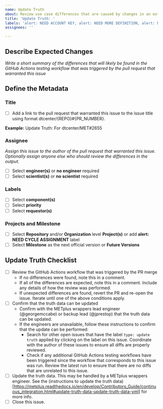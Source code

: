 ```yaml
---
name: Update Truth
about: Review use case differences that are caused by changes in an external repository and update truth dataset if necessary.
title: 'Update Truth: '
labels: 'alert: NEED ACCOUNT KEY, alert: NEED MORE DEFINITION, alert: NEED CYCLE ASSIGNMENT, type: update truth, priority: blocker, component: CI/CD'
assignees: ''

---
```


## Describe Expected Changes ##

*Write a short summary of the differences that will likely be found in the GitHub Actions testing workflow that was triggered by the pull request that warranted this issue*

## Define the Metadata ##

### Title ###
- [ ] Add a link to the pull request that warranted this issue to the issue title using format dtcenter/{REPO}#{PR_NUMBER}.

**Example:** Update Truth: For dtcenter/MET#2655

### Assignee ###

*Assign this issue to the author of the pull request that warranted this issue. Optionally assign anyone else who should review the differences in the output.*

- [ ] Select **engineer(s)** or **no engineer** required
- [ ] Select **scientist(s)** or **no scientist** required

### Labels ###
- [ ] Select **component(s)**
- [ ] Select **priority**
- [ ] Select **requestor(s)**

### Projects and Milestone ###
- [ ] Select **Repository** and/or **Organization** level **Project(s)** or add **alert: NEED CYCLE ASSIGNMENT** label
- [ ] Select **Milestone** as the next official version or **Future Versions**

## Update Truth Checklist ###
- [ ] Review the GitHub Actions workflow that was triggered by the PR merge
  - If no differences were found, note this in a comment.
  - If all of the differences are expected, note this in a comment.
    Include any details of how the review was performed.
  - If unexpected differences are found, revert the PR and re-open the issue.
    Iterate until one of the above conditions apply.
- [ ] Confirm that the truth data can be updated
  - Confirm with the METplus wrappers lead engineer (@georgemccabe) or
    backup lead (@jprestop) that the truth data can be updated.
  - If the engineers are unavailable, follow these instructions to confirm
    that the update can be performed:
    - Search for other open issues that have the label `type: update truth`
      applied by clicking on the label on this issue. Coordinate with the
      author of these issues to ensure all diffs are properly reviewed.
    - Check if any additional GitHub Actions testing workflows have been
      triggered since the workflow that corresponds to this issue was run.
      Review the latest run to ensure that there are no diffs that are
      unrelated to this issue.
- [ ] Update the truth data.
      This may be handled by a METplus wrappers engineer.
      See the (instructions to update the truth data)[https://metplus.readthedocs.io/en/develop/Contributors_Guide/continuous_integration.html#update-truth-data-update-truth-data-yml]
      for more info.
- [ ] Close this issue.

